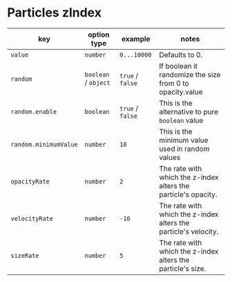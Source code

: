 # Particles zIndex

| key                   | option type          | example          | notes                                                           |
| --------------------- | -------------------- | ---------------- | --------------------------------------------------------------- |
| `value`               | `number`             | `0...10000`      | Defaults to 0.                                                  |
| `random`              | `boolean` / `object` | `true` / `false` | If boolean it randomize the size from 0 to opacity.value        |
| `random.enable`       | `boolean`            | `true` / `false` | This is the alternative to pure `boolean` value                 |
| `random.minimumValue` | `number`             | `10`             | This is the minimum value used in random values                 |
| `opacityRate`         | `number`             | `2`              | The rate with which the z-index alters the particle's opacity.  |
| `velocityRate`        | `number`             | `-10`            | The rate with which the z-index alters the particle's velocity. |
| `sizeRate`            | `number`             | `5`              | The rate with which the z-index alters the particle's size.     |
